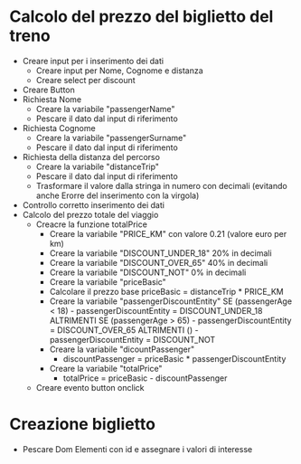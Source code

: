 # Calcolo del prezzo del biglietto del treno

- Creare input per i inserimento dei dati
    - Creare input per Nome, Cognome e distanza
    - Creare select per discount
- Creare Button 
- Richiesta Nome
    - Creare la variabile "passengerName"
    - Pescare il dato dal input di riferimento
- Richiesta Cognome
    - Creare la variabile "passengerSurname"
    - Pescare il dato dal input di riferimento
- Richiesta della distanza del percorso
    - Creare la variabile "distanceTrip"
    - Pescare il dato dal input di riferimento
    - Trasformare il valore dalla stringa in numero con decimali (evitando anche Erorre del inserimento con la virgola)
- Controllo corretto inserimento dei dati
- Calcolo del prezzo totale del viaggio
    - Creacre la funzione totalPrice
        - Creare la variabile "PRICE_KM" con valore 0.21 (valore euro per km)
        - Creare la variabile "DISCOUNT_UNDER_18" 20% in decimali
        - Creare la variabile "DISCOUNT_OVER_65" 40% in decimali
        - Creare la variabile "DISCOUNT_NOT" 0% in decimali
        - Creare la variabile "priceBasic"
        - Calcolare il prezzo base 
            priceBasic = distanceTrip * PRICE_KM
        - Creare la variabile "passengerDiscountEntity"
            SE (passengerAge < 18) 
                - passengerDiscountEntity = DISCOUNT_UNDER_18
            ALTRIMENTI SE (passengerAge > 65) 
                - passengerDiscountEntity = DISCOUNT_OVER_65
            ALTRIMENTI () 
                - passengerDiscountEntity = DISCOUNT_NOT
        - Creare la variabile "dicountPassenger"
            - discountPassenger = priceBasic * passengerDiscountEntity
        - Creare la variabile "totalPrice"
            - totalPrice = priceBasic - discountPassenger   
    - Creare evento button onclick
# Creazione biglietto

- Pescare Dom Elementi con id e assegnare i valori di interesse
